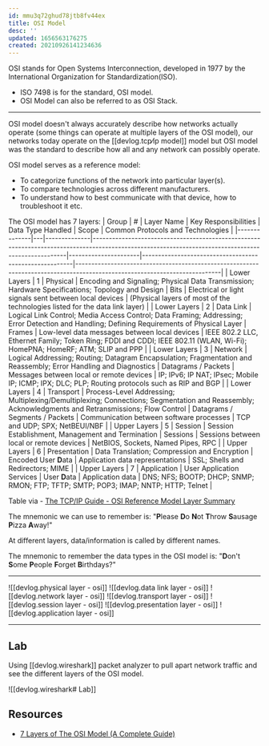 ```yaml
---
id: mmu3q72ghud78jtb8fv44ex
title: OSI Model
desc: ''
updated: 1656563176275
created: 20210926141234636
---
```


OSI stands for Open Systems Interconnection, developed in 1977 by the International Organization for Standardization(ISO).

- ISO 7498 is for the standard, OSI model.
- OSI Model can also be referred to as OSI Stack.

---

OSI model doesn't always accurately describe how networks actually operate (some things can operate at multiple layers of the OSI model), our networks today operate on the [[devlog.tcp⁄ip model]] model but OSI model was the standard to describe how all and any network can possibly operate.

OSI model serves as a reference model:

- To categorize functions of the network into particular layer(s).
- To compare technologies across different manufacturers.
- To understand how to best communicate with that device, how to troubleshoot it etc.

The OSI model has 7 layers:
| Group | # | Layer Name | Key Responsibilities | Data Type Handled | Scope | Common Protocols and Technologies |
|--------------|---|--------------|----------------------------------------------------------------------------------------------------------------------------------------------------|----------------------|--------------------------------------------------------|---------------------------------------------------------------------------------------------------------------------------|
| Lower Layers | 1 | Physical | Encoding and Signaling; Physical Data Transmission; Hardware Specifications; Topology and Design | Bits | Electrical or light signals sent between local devices | (Physical layers of most of the technologies listed for the data link layer) |
| Lower Layers | 2 | Data Link | Logical Link Control; Media Access Control; Data Framing; Addressing; Error Detection and Handling; Defining Requirements of Physical Layer | Frames | Low-level data messages between local devices | IEEE 802.2 LLC, Ethernet Family; Token Ring; FDDI and CDDI; IEEE 802.11 (WLAN, Wi-Fi); HomePNA; HomeRF; ATM; SLIP and PPP |
| Lower Layers | 3 | Network | Logical Addressing; Routing; Datagram Encapsulation; Fragmentation and Reassembly; Error Handling and Diagnostics | Datagrams / Packets | Messages between local or remote devices | IP; IPv6; IP NAT; IPsec; Mobile IP; ICMP; IPX; DLC; PLP; Routing protocols such as RIP and BGP |
| Lower Layers | 4 | Transport | Process-Level Addressing; Multiplexing/Demultiplexing; Connections; Segmentation and Reassembly; Acknowledgments and Retransmissions; Flow Control | Datagrams / Segments / Packets | Communication between software processes | TCP and UDP; SPX; NetBEUI/NBF |
| Upper Layers | 5 | Session | Session Establishment, Management and Termination | Sessions | Sessions between local or remote devices | NetBIOS, Sockets, Named Pipes, RPC |
| Upper Layers | 6 | Presentation | Data Translation; Compression and Encryption | Encoded User **D**ata | Application data representations | SSL; Shells and Redirectors; MIME |
| Upper Layers | 7 | Application | User Application Services | User **D**ata | Application data | DNS; NFS; BOOTP; DHCP; SNMP; RMON; FTP; TFTP; SMTP; POP3; IMAP; NNTP; HTTP; Telnet |

Table via - [The TCP/IP Guide - OSI Reference Model Layer Summary](http://www.tcpipguide.com/free/t_OSIReferenceModelLayerSummary.htm)

The mnemonic we can use to remember is: "**P**lease **D**o **N**ot **T**hrow **S**ausage **P**izza **A**way\!"

At different layers, data/information is called by different names.

The mnemonic to remember the data types in the OSI model is: "**D**on't **S**ome **P**eople **F**orget **B**irthdays?"

---

![[devlog.physical layer - osi]]
![[devlog.data link layer - osi]]
![[devlog.network layer - osi]]
![[devlog.transport layer - osi]]
![[devlog.session layer - osi]]
![[devlog.presentation layer - osi]]
![[devlog.application layer - osi]]

---

## Lab

Using [[devlog.wireshark]] packet analyzer to pull apart network traffic and see the different layers of the OSI model.

![[devlog.wireshark# Lab]]

## Resources

- [7 Layers of The OSI Model (A Complete Guide)](https://www.softwaretestinghelp.com/osi-model-layers/#1_Layer_1_8211_Physical_layer)
